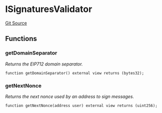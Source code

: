 # ISignaturesValidator
[Git Source](https://github.com/Increment-Finance/peripheral-contracts/blob/fc86e744c6664e8852ac82787aa2f73b160e6a5d/contracts/interfaces/balancer/IVault.sol)


## Functions
### getDomainSeparator

*Returns the EIP712 domain separator.*


```solidity
function getDomainSeparator() external view returns (bytes32);
```

### getNextNonce

*Returns the next nonce used by an address to sign messages.*


```solidity
function getNextNonce(address user) external view returns (uint256);
```

